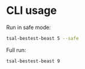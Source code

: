 # CLI usage

Run in safe mode:

```bash
tsal-bestest-beast 5 --safe
```

Full run:

```bash
tsal-bestest-beast 9
```
